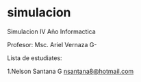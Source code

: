 # simulacion
Simulacion IV Año Informactica

Profesor: Msc. Ariel Vernaza G-



Lista de estudiates:

1.Nelson Santana G   nsantana8@hotmail.com
